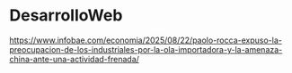﻿# DesarrolloWeb

https://www.infobae.com/economia/2025/08/22/paolo-rocca-expuso-la-preocupacion-de-los-industriales-por-la-ola-importadora-y-la-amenaza-china-ante-una-actividad-frenada/


